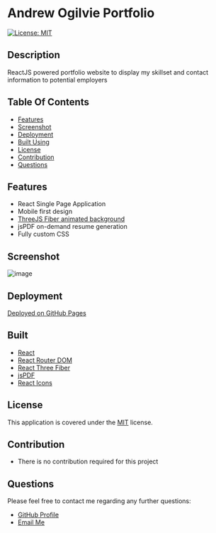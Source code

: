# Andrew Ogilvie Portfolio

[![License: MIT](https://img.shields.io/badge/License-MIT-yellow.svg)](https://opensource.org/licenses/MIT)

## Description

ReactJS powered portfolio website to display my skillset and contact information to potential employers

## Table Of Contents

- [Features](#features)
- [Screenshot](#screenshot)
- [Deployment](#deployment)
- [Built Using](#built)
- [License](#license)
- [Contribution](#contribution)
- [Questions](#questions)

## Features

- React Single Page Application
- Mobile first design
- [ThreeJS Fiber animated background](https://codesandbox.io/s/sparks-and-effects-sbf2i?from-embed=&file=/src/index.js)
- jsPDF on-demand resume generation
- Fully custom CSS

## Screenshot
![image](https://user-images.githubusercontent.com/69044956/125193505-adedc500-e21a-11eb-841a-11172419e3d1.png)

## Deployment
[Deployed on GitHub Pages](https://primalorb.github.io/)

## Built
- [React](https://reactjs.org/)
- [React Router DOM](https://www.npmjs.com/package/react-router-dom)
- [React Three Fiber](https://www.npmjs.com/package/@react-three/fiber)
- [jsPDF](https://www.npmjs.com/package/jspdf)
- [React Icons](https://react-icons.github.io/react-icons/)


## License

This application is covered under the [MIT](https://opensource.org/licenses/MIT) license.

## Contribution

- There is no contribution required for this project


## Questions

Please feel free to contact me regarding any further questions:

- [GitHub Profile](https://github.com/PrimalOrB)
- [Email Me](mailto://primalorb@gmail.com)
